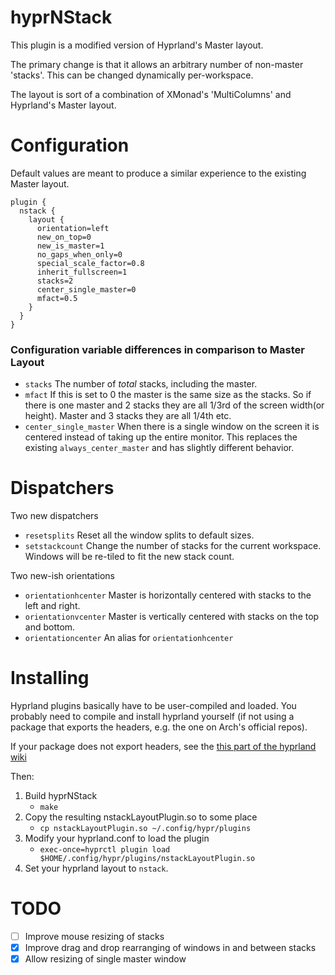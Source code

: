 # hyprNStack
This plugin is a modified version of Hyprland's Master layout. 

The primary change is that it allows an arbitrary number of non-master 'stacks'. This can be changed dynamically per-workspace.

The layout is sort of a combination of XMonad's 'MultiColumns' and Hyprland's Master layout.

# Configuration
Default values are meant to produce a similar experience to the existing Master layout.
```
plugin {
  nstack {
    layout {
      orientation=left
      new_on_top=0
      new_is_master=1
      no_gaps_when_only=0
      special_scale_factor=0.8
      inherit_fullscreen=1
      stacks=2
      center_single_master=0
      mfact=0.5
    }
  }
}
```

### Configuration variable differences in comparison to Master Layout
*  `stacks` The number of *total* stacks, including the master.
*  `mfact` If this is set to 0 the master is the same size as the stacks. So if there is one master and 2 stacks they are all 1/3rd of the screen width(or height). Master and 3 stacks they are all 1/4th etc.
* `center_single_master` When there is a single window on the screen it is centered instead of taking up the entire monitor. This replaces the existing `always_center_master` and has slightly different behavior.

# Dispatchers

Two new dispatchers
 * `resetsplits` Reset all the window splits to default sizes.
 * `setstackcount` Change the number of stacks for the current workspace. Windows will be re-tiled to fit the new stack count.

Two new-ish orientations
 * `orientationhcenter` Master is horizontally centered with stacks to the left and right. 
 * `orientationvcenter` Master is vertically centered with stacks on the top and bottom. 
 * `orientationcenter` An alias for `orientationhcenter`
 

# Installing
Hyprland plugins basically have to be user-compiled and loaded. You probably need to compile and install hyprland yourself (if not using a package that exports the headers, e.g. the one on Arch's official repos).
 
If your package does not export headers, see the [this part of the hyprland wiki](https://wiki.hyprland.org/Plugins/Using-Plugins/#preparing-hyprland-sources-for-plugins)

Then:

1. Build hyprNStack
   - `make`
2. Copy the resulting nstackLayoutPlugin.so to some place
   - `cp nstackLayoutPlugin.so ~/.config/hypr/plugins`
3. Modify your hyprland.conf to load the plugin
   - `exec-once=hyprctl plugin load $HOME/.config/hypr/plugins/nstackLayoutPlugin.so`
4. Set your hyprland layout to `nstack`. 

# TODO
- [ ] Improve mouse resizing of stacks
- [X] Improve drag and drop rearranging of windows in and between stacks
- [X] Allow resizing of single master window
